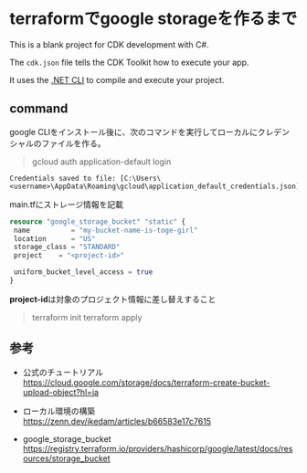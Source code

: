 # terraformでgoogle storageを作るまで

This is a blank project for CDK development with C#.

The `cdk.json` file tells the CDK Toolkit how to execute your app.

It uses the [.NET CLI](https://docs.microsoft.com/dotnet/articles/core/) to compile and execute your project.

## command

google CLIをインストール後に、次のコマンドを実行してローカルにクレデンシャルのファイルを作る。
> gcloud auth application-default login

```output
Credentials saved to file: [C:\Users\<username>\AppData\Roaming\gcloud\application_default_credentials.json] 
```

main.tfにストレージ情報を記載
```tf
resource "google_storage_bucket" "static" {
 name          = "my-bucket-name-is-toge-girl"
 location      = "US"
 storage_class = "STANDARD"
 project    = "<project-id>"

 uniform_bucket_level_access = true
}
```
**project-id**は対象のプロジェクト情報に差し替えすること

> terraform init
> terraform apply

## 参考

- 公式のチュートリアル  
https://cloud.google.com/storage/docs/terraform-create-bucket-upload-object?hl=ja

- ローカル環境の構築  
https://zenn.dev/ikedam/articles/b66583e17c7615

- google_storage_bucket
https://registry.terraform.io/providers/hashicorp/google/latest/docs/resources/storage_bucket